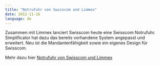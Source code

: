 ```yaml
---
title: "Notrufuhr von Swisscom und Limmex"
date: 2012-11-16
language: de
---
```


Zusammen mit Limmex lanciert Swisscom heute eine Swisscom Notrufuhr. Simplificator hat dazu das bereits vorhandene System angepasst und erweitert. Neu ist die Mandantenfähigkeit sowie ein eigenes Design für Swisscom.

Mehr dazu hier [Notrufuhr von Swisscom und Limmex](http://swisscom.com/notruf-uhr)

